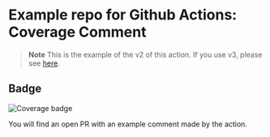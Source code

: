 # Example repo for Github Actions: Coverage Comment

> **Note**
> This is the example of the v2 of this action. If you use v3, please see [here](https://github.com/py-cov-action/python-coverage-comment-action-v3-example).

## Badge

![Coverage badge](https://img.shields.io/endpoint?url=https://raw.githubusercontent.com/wiki/ewjoachim/python-coverage-comment-action-example/python-coverage-comment-action-badge.json)

You will find an open PR with an example comment made by the action.
